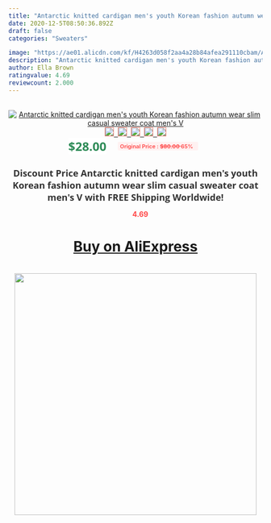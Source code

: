 ```yaml
---
title: "Antarctic knitted cardigan men's youth Korean fashion autumn wear slim casual sweater coat men's V"
date: 2020-12-5T08:50:36.892Z
draft: false
categories: "Sweaters"

image: "https://ae01.alicdn.com/kf/H4263d058f2aa4a28b84afea291110cbam/Antarctic-knitted-cardigan-men-s-youth-Korean-fashion-autumn-wear-slim-casual-sweater-coat-men-s.jpg"
description: "Antarctic knitted cardigan men's youth Korean fashion autumn wear slim casual sweater coat men's V"
author: Ella Brown
ratingvalue: 4.69
reviewcount: 2.000
---
```

<br>
<div style="text-align: center;">
<a href="https://s.click.aliexpress.com/e/_AC1HA5" target="_blank" rel="nofollow noopener noreferrer"><img alt="Antarctic knitted cardigan men's youth Korean fashion autumn wear slim casual sweater coat men's V" class="magnifier-image" src="https://ae01.alicdn.com/kf/H4263d058f2aa4a28b84afea291110cbam/Antarctic-knitted-cardigan-men-s-youth-Korean-fashion-autumn-wear-slim-casual-sweater-coat-men-s.jpg_640x640.jpg">
<br>
<img style="border:1px solid salmon" src="https://ae01.alicdn.com/kf/H4263d058f2aa4a28b84afea291110cbam/Antarctic-knitted-cardigan-men-s-youth-Korean-fashion-autumn-wear-slim-casual-sweater-coat-men-s.jpg_120x120.jpg">&nbsp;&nbsp;<img style="border:1px solid salmon" src="https://ae01.alicdn.com/kf/Ha5f72d02ea884caa903b27364f1f3261k/Antarctic-knitted-cardigan-men-s-youth-Korean-fashion-autumn-wear-slim-casual-sweater-coat-men-s.jpg_120x120.jpg">&nbsp;&nbsp;<img style="border:1px solid salmon" src="https://ae01.alicdn.com/kf/H0beea6c3e8ef4e3f9fc44163ac3c4e7bD/Antarctic-knitted-cardigan-men-s-youth-Korean-fashion-autumn-wear-slim-casual-sweater-coat-men-s.jpg_120x120.jpg">&nbsp;&nbsp;<img style="border:1px solid salmon" src="https://ae01.alicdn.com/kf/Hb042115c59a546f7bbeab9abd44ed09cc/Antarctic-knitted-cardigan-men-s-youth-Korean-fashion-autumn-wear-slim-casual-sweater-coat-men-s.jpg_120x120.jpg">&nbsp;&nbsp;<img style="border:1px solid salmon" src="https://ae01.alicdn.com/kf/H1a170b9581ad477c96d6b1501c40073ap/Antarctic-knitted-cardigan-men-s-youth-Korean-fashion-autumn-wear-slim-casual-sweater-coat-men-s.jpg_120x120.jpg"></a></div><br0>
<div style="text-align: center;"><span style="background-color: white; border: 0px; box-sizing: border-box; color: seagreen; display: inline-block; font-family: &quot;open sans&quot; , &quot;arial&quot; , &quot;helvetica&quot; , sans-serif , &quot;heiti&quot;; font-size: 24px; font-stretch: inherit; font-weight: 700; line-height: inherit; margin: 0px 10px 0px 0px; padding: 0px; vertical-align: middle;">$28.00 </span>
<span style="background: rgb(255 , 241 , 241); border-radius: 3px; border: 0px; box-sizing: border-box; color: #ff4747; display: inline-block; font-family: inherit; font-size: 12px; font-stretch: inherit; font-style: inherit; font-variant: inherit; font-weight: 600; line-height: inherit; margin: 0px; padding: 2px 5px; transform: scale(0.9); vertical-align: middle;">Original Price : <b style="text-decoration: line-through;">$80.00 </b> 65%&nbsp;&nbsp;</span></div>
<h1 style="color: #333333; display: inline-block; font-family: &quot;open sans&quot; , &quot;arial&quot; , &quot;helvetica&quot; , sans-serif , &quot;heiti&quot;; font-size: 18px; font-stretch: inherit; font-weight: 700; text-align: center;">Discount Price Antarctic knitted cardigan men's youth Korean fashion autumn wear slim casual sweater coat men's V with FREE Shipping Worldwide!</h1>
<div style="color: #ff4747; text-align: center;">
<img src="https://4.bp.blogspot.com/-M0ZcTcb-5uY/XleCXlxnR4I/AAAAAAAAAEc/OrjgMkXV1oMQFaCRZj5HQwOCBcu3w1FegCPcBGAYYCw/s1600/star.png" style="height: 15px;">&nbsp;<b>4.69</b></div>
<div class="button_cont" align="center"><a class="buynow_a" href="https://s.click.aliexpress.com/e/_AC1HA5" target="_blank" rel="nofollow noopener noreferrer"><H1>Buy on AliExpress</H1></a></div><br>
<div class="separator" style="clear: both; text-align: center;">
<img src="https://lh3.googleusercontent.com/-pTy5HemUv9M/XlePHvY0dAI/AAAAAAAAAE4/0nX5iRUoIWY8eMW9Dpxeirr157OZliDIgCLcBGAsYHQ/s1600/badge.gif" width="480">
</div>
